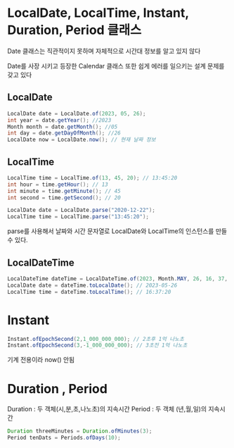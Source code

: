 # LocalDate, LocalTime, Instant, Duration, Period 클래스



Date 클래스는 직관적이지 못하며 자체적으로 시간대 정보를 알고 있지 않다



Date를 사장 시키고 등장한 Calendar 클래스 또한 쉽게 에러를 일으키는 설계 문제를 갖고 있다





## LocalDate


```java
LocalDate date = LocalDate.of(2023, 05, 26); 
int year = date.getYear(); //2023
Month month = date.getMonth(); //05
int day = date.getDayOfMonth(); //26
LocalDate now = LocalDate.now(); // 현재 날짜 정보
```




## LocalTime


```java
LocalTime time = LocalTime.of(13, 45, 20); // 13:45:20
int hour = time.getHour(); // 13
int minute = time.getMinute(); // 45
int second = time.getSecond(); // 20
```


```java
LocalDate date = LocalDate.parse("2020-12-22");
LocalTime time = LocalTime.parse("13:45:20");
```

parse를 사용해서 날짜와 시간 문자열로 LocalDate와 LocalTime의 인스턴스를 만들 수 있다.






## LocalDateTime


```java
LocalDateTime dateTime = LocalDateTime.of(2023, Month.MAY, 26, 16, 37, 20);
LocalDate date = dateTime.toLocalDate(); // 2023-05-26
LocalTime time = dateTime.toLocalTime(); // 16:37:20
```





# Instant 
```java
Instant.ofEpochSecond(2,1_000_000_000); // 2초후 1억 나노초
Instant.ofEpochSecond(3,-1_000_000_000); // 3초전 1억 나노초
```

기계 전용이라 now() 안됨





# Duration , Period


Duration : 두 객체(시,분,초,나노초)의 지속시간 
Period : 두 객체 (년,월,일)의 지속시간


```java
Duration threeMinutes = Duration.ofMinutes(3);
Period tenDats = Periods.ofDays(10);
```



